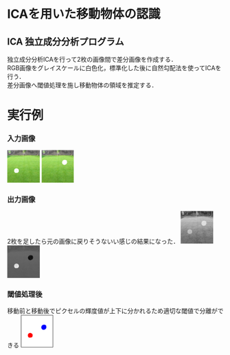 # ICAを用いた移動物体の認識
## ICA 独立成分分析プログラム
独立成分分析ICAを行って2枚の画像間で差分画像を作成する．  
RGB画像をグレイスケールに白色化，標準化した後に自然勾配法を使ってICAを行う．    
差分画像へ閾値処理を施し移動物体の領域を推定する．


# 実行例
### 入力画像
<img src="image/input1.png" width=15%>
<img src="image/input2.png" width=15%>

### 出力画像
2枚を足したら元の画像に戻りそうないい感じの結果になった．
<img src="image/out1.png" width=15%>
<img src="image/out2.png" width=15%>

### 閾値処理後
移動前と移動後でピクセルの輝度値が上下に分かれるため適切な閾値で分離ができる
<img src="image/Threshed.png" width=15%>

